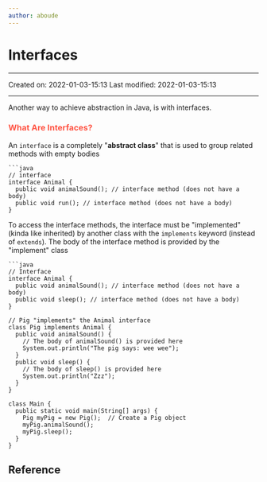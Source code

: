 ```yaml
---
author: aboude
---
```

# Interfaces
___

Created on: 2022-01-03-15:13
Last modified: 2022-01-03-15:13

___
Another way to achieve abstraction in Java, is with interfaces.

### <span style="color: #ff5545;text-transform: capitalize;">What are interfaces?</span>
An `interface` is a completely "**abstract class**" that is used to group related methods with empty bodies

```ad-example
```java
// interface
interface Animal {
  public void animalSound(); // interface method (does not have a body)
  public void run(); // interface method (does not have a body)
}
```

To access the interface methods, the interface must be "implemented" (kinda like inherited) by another class with the `implements` keyword (instead of `extends`). The body of the interface method is provided by the "implement" class

```ad-example
```java
// Interface
interface Animal {
  public void animalSound(); // interface method (does not have a body)
  public void sleep(); // interface method (does not have a body)
}

// Pig "implements" the Animal interface
class Pig implements Animal {
  public void animalSound() {
    // The body of animalSound() is provided here
    System.out.println("The pig says: wee wee");
  }
  public void sleep() {
    // The body of sleep() is provided here
    System.out.println("Zzz");
  }
}

class Main {
  public static void main(String[] args) {
    Pig myPig = new Pig();  // Create a Pig object
    myPig.animalSound();
    myPig.sleep();
  }
}
```

## Reference